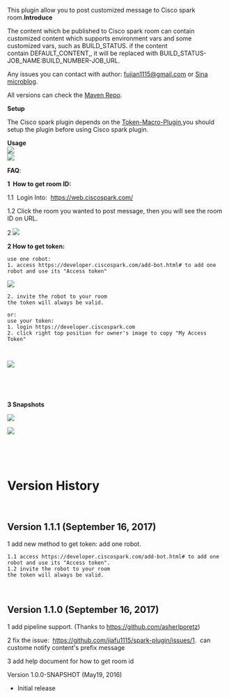 This plugin allow you to post customized message to Cisco spark
room.**Introduce**

The content which be published to Cisco spark room can contain
customized content which supports environment vars and some customized
vars, such as BUILD\_STATUS. if the content contain DEFAULT\_CONTENT,,
it will be replaced with BUILD\_STATUS-JOB\_NAME:BUILD\_NUMBER-JOB\_URL.

Any issues you can contact with author: fujian1115@gmail.com or [Sina
microblog](http://www.weibo.com/fujianthinking).

All versions can check the [Maven
Repo](http://maven.jenkins-ci.org:8081/content/repositories/releases/org/jenkins-ci/plugins/cisco-spark).

**Setup**

The Cisco spark plugin depends on
the [Token-Macro-Plugin](https://wiki.jenkins-ci.org/display/JENKINS/Token+Macro+Plugin),you
should setup the plugin before using Cisco spark plugin.

**Usage**  
![](docs/images/plugin.jpg)  
![](docs/images/system_config.jpg)

**FAQ**:

**1  How to get room ID:**

1.1  Login Into:  <https://web.ciscospark.com/>

1.2 Click the room you wanted to post message, then you will see the
room ID on URL.

2 ![](docs/images/(1)_Spark_-_Google_Chrome.jpg)

**2 How to get token:**

    use one robot:
    1. access https://developer.ciscospark.com/add-bot.html# to add one robot and use its "Access token"

![](docs/images/image2018-4-12_15:13:26.png)

    2. invite the robot to your room
    the token will always be valid.

    or:
    use your token:
    1. login https://developer.ciscospark.com
    2. click right top position for owner's image to copy "My Access Token"

     

![](https://github.com/jenkinsci/cisco-spark-plugin/blob/master/src/main/webapp/accesstoken.jpg?raw=true)

 

 

**3 Snapshots**

![](docs/images/jobconfig.jpg)

![](docs/images/sample.jpg)

 

 

# **Version History**

 

## Version 1.1.1 (September 16, 2017)

1 add new method to get token: add one robot.

    1.1 access https://developer.ciscospark.com/add-bot.html# to add one robot and use its "Access token".
    1.2 invite the robot to your room
    the token will always be valid.

 

## Version 1.1.0 (September 16, 2017)

1 add pipeline support. (Thanks to <https://github.com/asherlporetz>)

2 fix the issue:  <https://github.com/jiafu1115/spark-plugin/issues/1>. 
can custome notify content's prefix message

3 add help document for how to get room id

Version 1.0.0-SNAPSHOT (May19, 2016)

-   Initial release
